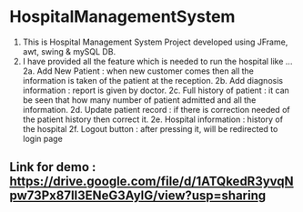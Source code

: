 # HospitalManagementSystem
1. This is Hospital Management System Project developed using JFrame, awt, swing & mySQL DB.
2. I have provided all the feature which is needed to run the hospital like ...
2a. Add New Patient : when new customer comes then all the information is taken of the patient at the reception.
2b. Add diagnosis information : report is given by doctor.
2c. Full history of patient : it can be seen that how many number of patient admitted and all the information.
2d. Update patient record : if there is correction needed of the patient history then correct it.
2e. Hospital information : history of the hospital
2f. Logout button : after pressing it, will be redirected to login page

## Link for demo : https://drive.google.com/file/d/1ATQkedR3yvqNpw73Px87Il3ENeG3AyIG/view?usp=sharing
